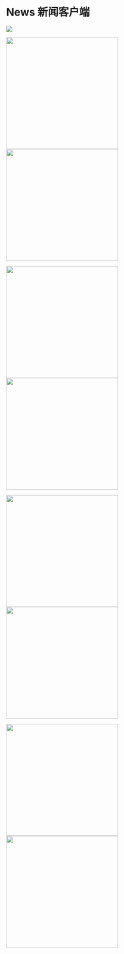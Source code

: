 # News 新闻客户端

![](https://raw.githubusercontent.com/tigerguixh/QuickNews/master/jietu.gif)

<img src="https://github.com/JackChen1999/News/blob/master/art/news-1.jpg" width="300" /> <img src="https://github.com/JackChen1999/News/blob/master/art/news-2.jpg" width="300" />

<img src="https://github.com/JackChen1999/News/blob/master/art/news-3.jpg" width="300" /> <img src="https://github.com/JackChen1999/News/blob/master/art/news-4.jpg" width="300" />

<img src="https://github.com/JackChen1999/News/blob/master/art/news-6.jpg" width="300" /> <img src="https://github.com/JackChen1999/News/blob/master/art/news-7.jpg" width="300" />

<img src="https://github.com/JackChen1999/News/blob/master/art/news-8.jpg" width="300" /> <img src="https://github.com/JackChen1999/News/blob/master/art/news-5.jpg" width="300" />
